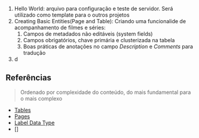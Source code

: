 1. Hello World: arquivo para configuração e teste de servidor. Será utilizado como template para o outros projetos
2.  Creating Basic Entities(Page and Table): Criando uma funcionalide de acompanhamento de filmes e séries: 
    1.  Campos de metadados não editáveis (system fields)
    2.  Campos obrigatórios, chave primária e clusterizada na tabela
    3.  Boas práticas de anotações no campo _Description_ e _Comments_ para tradução
3.  d



## Referências

>Ordenado por complexidade do conteúdo, do mais fundamental para o mais complexo
>

- [Tables](https://docs.microsoft.com/en-us/dynamics365/business-central/dev-itpro/developer/devenv-tables-overview)
- [Pages](https://docs.microsoft.com/en-us/dynamics365/business-central/dev-itpro/developer/devenv-pages-overview)
- [Label Data Type](https://learn.microsoft.com/en-us/dynamics365/business-central/dev-itpro/developer/methods-auto/label/label-data-type)
- []
